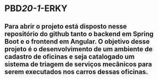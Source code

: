 # PBD*20-1*-ERKY

## Para abrir o projeto está disposto nesse repositório do github tanto o backend em Spring Boot e o frontend em Angular. O objetivo desse projeto é o desenvolvimento de um ambiente de cadastro de oficinas e seja catalogado um sistema de triagem de serviços mecânicos para serem executados nos carros dessas oficinas.
